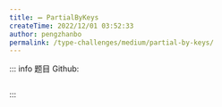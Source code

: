 ```yaml
---
title: ➖ PartialByKeys
createTime: 2022/12/01 03:52:33
author: pengzhanbo
permalink: /type-challenges/medium/partial-by-keys/
---
```


::: info 题目
Github: []()

```ts

```

:::
